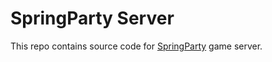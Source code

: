 # SpringParty Server


This repo contains source code for [SpringParty](https://github.com/agemor/spring-party) game server.

